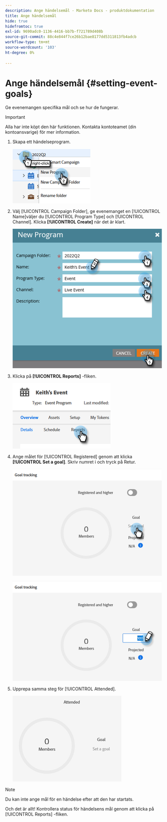 ```yaml
---
description: Ange händelsemål - Marketo Docs - produktdokumentation
title: Ange händelsemål
hide: true
hidefromtoc: true
exl-id: 9690adc0-1136-4416-bb7b-f721789d408b
source-git-commit: 88c4e844f7ce26b12bae8177dd5311813fb4adcb
workflow-type: tm+mt
source-wordcount: '103'
ht-degree: 0%

---
```


# Ange händelsemål {#setting-event-goals}

Ge evenemangen specifika mål och se hur de fungerar.

>[!IMPORTANT]
>
>Alla har inte köpt den här funktionen. Kontakta kontoteamet (din kontoansvarige) för mer information.

1. Skapa ett händelseprogram.

   ![](assets/setting-event-goals-1.png)

1. Välj [!UICONTROL Campaign Folder], ge evenemanget en [!UICONTROL Name]väljer du [!UICONTROL Program Type] och [!UICONTROL Channel]. Klicka **[!UICONTROL Create]** när det är klart.

   ![](assets/setting-event-goals-2.png)

1. Klicka på **[!UICONTROL Reports]** -fliken.

   ![](assets/setting-event-goals-3.png)

1. Ange målet för [!UICONTROL Registered] genom att klicka **[!UICONTROL Set a goal]**. Skriv numret i och tryck på Retur.

   ![](assets/setting-event-goals-4.png)

   ![](assets/setting-event-goals-5.png)

1. Upprepa samma steg för [!UICONTROL Attended].

   ![](assets/setting-event-goals-6.png)

>[!NOTE]
>
>Du kan inte ange mål för en händelse efter att den har startats.

Och det är allt! Kontrollera status för händelsens mål genom att klicka på [!UICONTROL Reports] -fliken.
